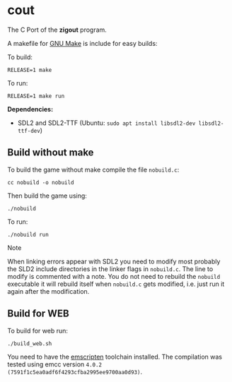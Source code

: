 # cout

The C Port of the **zigout** program.

A makefile for [GNU Make](https://www.gnu.org/software/make/) is include for
easy builds:

To build:

```shell
RELEASE=1 make
```

To run:

```shell
RELEASE=1 make run
```

**Dependencies:**

- SDL2 and SDL2-TTF (Ubuntu: `sudo apt install libsdl2-dev libsdl2-ttf-dev`)

## Build without make

To build the game without make compile the file `nobuild.c`:

```shell
cc nobuild -o nobuild
```

Then build the game using:

```shell
./nobuild
```

To run:

```shell
./nobuild run
```

> [!NOTE]
>
> When linking errors appear with SDL2 you need to modify most probably the
> SLD2 include directories in the linker flags in `nobuild.c`.
> The line to modify is commented with a note. You do not need to rebuild the
> `nobuild` executable it will rebuild itself when `nobuild.c` gets modified,
> i.e. just run it again after the modification.

## Build for WEB

To build for web run:

```shell
./build_web.sh
```

You need to have the [emscripten](https://emscripten.org/) toolchain installed.
The compilation was tested using emcc version `4.0.2 (7591f1c5ea0adf6f4293cfba2995ee9700aa0d93)`.
